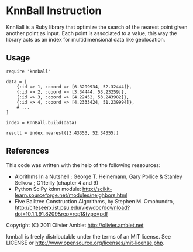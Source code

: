 KnnBall Instruction
===================

KnnBall is a Ruby library that optimize the search of the nearest 
point given another point as input. Each point is associated to a value,
this way the library acts as an index for multidimensional data like
geolocation.


Usage
-----

    require 'knnball'
    
    data = [
    	{:id => 1, :coord => [6.3299934, 52.32444]},
    	{:id => 2, :coord => [3.34444, 53.23259]},
    	{:id => 3, :coord => [4.22452, 53.243982]},
    	{:id => 4, :coord => [4.2333424, 51.239994]},
    	# ...
    ]

    index = KnnBall.build(data)
    
    result = index.nearest([3.43353, 52.34355])


References
----------

This code was written with the help of the following ressources:

* Alorithms In a Nutshell ; George T. Heinemann, Gary Pollice & Stanley Selkow ; O'Reilly (chapter 4 and 9)
* Python SciPy kdnn module: http://scikit-learn.sourceforge.net/modules/neighbors.html
* Five Balltree Construction Algorithms, by Stephen M. Omohundro,  http://citeseerx.ist.psu.edu/viewdoc/download?doi=10.1.1.91.8209&rep=rep1&type=pdf

Copyright (C) 2011 Olivier Amblet <http://olivier.amblet.net>

knnball is freely distributable under the terms of an MIT license.
See LICENSE or http://www.opensource.org/licenses/mit-license.php.
